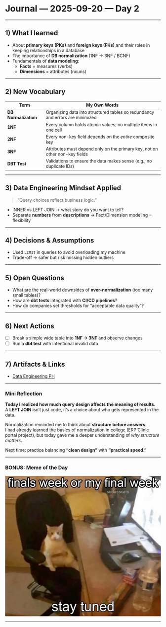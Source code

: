 # Journal — 2025-09-20 — Day 2  

---

## 1) What I learned  
- About **primary keys (PKs)** and **foreign keys (FKs)** and their roles in keeping relationships in a database  
- The importance of **DB normalization** (1NF → 3NF / BCNF)  
- Fundamentals of **data modeling**:  
  - **Facts** = measures (verbs)  
  - **Dimensions** = attributes (nouns)  

---

## 2) New Vocabulary  
| Term | My Own Words |
|------|--------------|
| **DB Normalization** | Organizing data into structured tables so redundancy and errors are minimized |
| **1NF** | Every column holds atomic values; no multiple items in one cell |
| **2NF** | Every non-key field depends on the *entire* composite key |
| **3NF** | Attributes must depend only on the primary key, not on other non-key fields |
| **DBT Test** | Validations to ensure the data makes sense (e.g., no duplicate IDs) |

---

## 3) Data Engineering Mindset Applied  
> “Query choices reflect business logic.”  
- INNER vs LEFT JOIN → what story do you want to tell?  
- Separate **numbers** from **descriptions** → Fact/Dimension modeling = flexibility  

---

## 4) Decisions & Assumptions  
- Used `LIMIT` in queries to avoid overloading my machine  
- Trade-off → safer but risk missing hidden outliers  

---

## 5) Open Questions  
- What are the real-world downsides of **over-normalization** (too many small tables)?  
- How are **dbt tests** integrated with **CI/CD pipelines**?  
- How do companies set thresholds for “acceptable data quality”?  

---

## 6) Next Actions  
- [ ] Break a simple wide table into **1NF → 3NF** and observe changes  
- [ ] Run a **dbt test** with intentional invalid data  

---

## 7) Artifacts & Links  
-  [Data Engineering PH](https://dataengineering.ph/)  

---

### Mini Reflection  
**Today I realized how much query design affects the meaning of results.**  
A **LEFT JOIN** isn’t just code, it’s a choice about who gets represented in the data.  

Normalization reminded me to think about **structure before answers**.  
I had already learned the basics of normalization in college (ERP Clinic portal project), but today gave me a deeper understanding of *why structure matters*.  

Next time: practice balancing **“clean design”** with **“practical speed.”**  

---

### BONUS: Meme of the Day  
![meme](../assets/meme-finalweek.jpg "finalweek meme")

---
